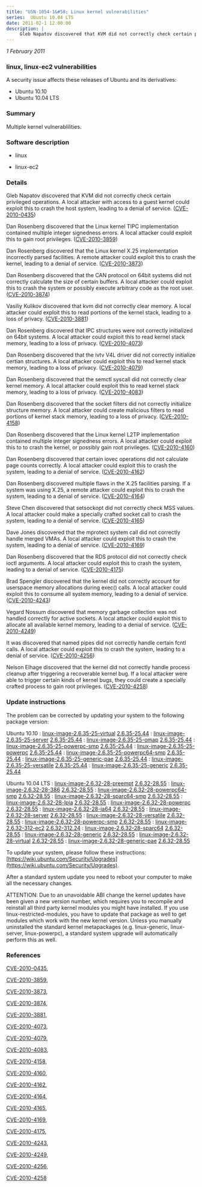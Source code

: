 ```yaml
---
title: "USN-1054-1&#58; Linux kernel vulnerabilities"
series:  Ubuntu 10.04 LTS
date: 2011-02-1 12:00:00
description: |
     Gleb Napatov discovered that KVM did not correctly check certain privileged operations. A local attacker with access to a guest kernel could exploit this to crash the host system, leading to a denial of service. ([CVE-2010-0435](http://people.ubuntu.com/~ubuntu-security/cve/CVE-2010-0435))
--- 
```

 
 

*1 February 2011*

### linux, linux-ec2 vulnerabilities

A security issue affects these releases of Ubuntu and its derivatives:

* Ubuntu 10.10
* Ubuntu 10.04 LTS

### Summary

Multiple kernel vulnerablilities. 

### Software description

* linux 

* linux-ec2 

### Details

 Gleb Napatov discovered that KVM did not correctly check certain privileged operations. A local attacker with access to a guest kernel could exploit this to crash the host system, leading to a denial of service. ([CVE-2010-0435](http://people.ubuntu.com/~ubuntu-security/cve/CVE-2010-0435))

Dan Rosenberg discovered that the Linux kernel TIPC implementation contained multiple integer signedness errors. A local attacker could exploit this to gain root privileges. ([CVE-2010-3859](http://people.ubuntu.com/~ubuntu-security/cve/CVE-2010-3859))

Dan Rosenberg discovered that the Linux kernel X.25 implementation incorrectly parsed facilities. A remote attacker could exploit this to crash the kernel, leading to a denial of service. ([CVE-2010-3873](http://people.ubuntu.com/~ubuntu-security/cve/CVE-2010-3873))

Dan Rosenberg discovered that the CAN protocol on 64bit systems did not correctly calculate the size of certain buffers. A local attacker could exploit this to crash the system or possibly execute arbitrary code as the root user. ([CVE-2010-3874](http://people.ubuntu.com/~ubuntu-security/cve/CVE-2010-3874))

Vasiliy Kulikov discovered that kvm did not correctly clear memory. A local attacker could exploit this to read portions of the kernel stack, leading to a loss of privacy. ([CVE-2010-3881](http://people.ubuntu.com/~ubuntu-security/cve/CVE-2010-3881))

Dan Rosenberg discovered that IPC structures were not correctly initialized on 64bit systems. A local attacker could exploit this to read kernel stack memory, leading to a loss of privacy. ([CVE-2010-4073](http://people.ubuntu.com/~ubuntu-security/cve/CVE-2010-4073))

Dan Rosenberg discovered that the ivtv V4L driver did not correctly initialize certian structures. A local attacker could exploit this to read kernel stack memory, leading to a loss of privacy. ([CVE-2010-4079](http://people.ubuntu.com/~ubuntu-security/cve/CVE-2010-4079))

Dan Rosenberg discovered that the semctl syscall did not correctly clear kernel memory. A local attacker could exploit this to read kernel stack memory, leading to a loss of privacy. ([CVE-2010-4083](http://people.ubuntu.com/~ubuntu-security/cve/CVE-2010-4083))

Dan Rosenberg discovered that the socket filters did not correctly initialize structure memory. A local attacker could create malicious filters to read portions of kernel stack memory, leading to a loss of privacy. ([CVE-2010-4158](http://people.ubuntu.com/~ubuntu-security/cve/CVE-2010-4158))

Dan Rosenberg discovered that the Linux kernel L2TP implementation contained multiple integer signedness errors. A local attacker could exploit this to to crash the kernel, or possibly gain root privileges. ([CVE-2010-4160](http://people.ubuntu.com/~ubuntu-security/cve/CVE-2010-4160))

Dan Rosenberg discovered that certain iovec operations did not calculate page counts correctly. A local attacker could exploit this to crash the system, leading to a denial of service. ([CVE-2010-4162](http://people.ubuntu.com/~ubuntu-security/cve/CVE-2010-4162))

Dan Rosenberg discovered multiple flaws in the X.25 facilities parsing. If a system was using X.25, a remote attacker could exploit this to crash the system, leading to a denial of service. ([CVE-2010-4164](http://people.ubuntu.com/~ubuntu-security/cve/CVE-2010-4164))

Steve Chen discovered that setsockopt did not correctly check MSS values. A local attacker could make a specially crafted socket call to crash the system, leading to a denial of service. ([CVE-2010-4165](http://people.ubuntu.com/~ubuntu-security/cve/CVE-2010-4165))

Dave Jones discovered that the mprotect system call did not correctly handle merged VMAs. A local attacker could exploit this to crash the system, leading to a denial of service. ([CVE-2010-4169](http://people.ubuntu.com/~ubuntu-security/cve/CVE-2010-4169))

Dan Rosenberg discovered that the RDS protocol did not correctly check ioctl arguments. A local attacker could exploit this to crash the system, leading to a denial of service. ([CVE-2010-4175](http://people.ubuntu.com/~ubuntu-security/cve/CVE-2010-4175))

Brad Spengler discovered that the kernel did not correctly account for userspace memory allocations during exec() calls. A local attacker could exploit this to consume all system memory, leading to a denial of service. ([CVE-2010-4243](http://people.ubuntu.com/~ubuntu-security/cve/CVE-2010-4243))

Vegard Nossum discovered that memory garbage collection was not handled correctly for active sockets. A local attacker could exploit this to allocate all available kernel memory, leading to a denial of service. ([CVE-2010-4249](http://people.ubuntu.com/~ubuntu-security/cve/CVE-2010-4249))

It was discovered that named pipes did not correctly handle certain fcntl calls. A local attacker could exploit this to crash the system, leading to a denial of service. ([CVE-2010-4256](http://people.ubuntu.com/~ubuntu-security/cve/CVE-2010-4256))

Nelson Elhage discovered that the kernel did not correctly handle process cleanup after triggering a recoverable kernel bug. If a local attacker were able to trigger certain kinds of kernel bugs, they could create a specially crafted process to gain root privileges. ([CVE-2010-4258](http://people.ubuntu.com/~ubuntu-security/cve/CVE-2010-4258)) 

### Update instructions

The problem can be corrected by updating your system to the following package version:

Ubuntu 10.10
 : [linux-image-2.6.35-25-virtual](https://launchpad.net/ubuntu/+source/linux) <span> [2.6.35-25.44](https://launchpad.net/ubuntu/+source/linux/2.6.35-25.44) </span> 
 : [linux-image-2.6.35-25-server](https://launchpad.net/ubuntu/+source/linux) <span> [2.6.35-25.44](https://launchpad.net/ubuntu/+source/linux/2.6.35-25.44) </span> 
 : [linux-image-2.6.35-25-omap](https://launchpad.net/ubuntu/+source/linux) <span> [2.6.35-25.44](https://launchpad.net/ubuntu/+source/linux/2.6.35-25.44) </span> 
 : [linux-image-2.6.35-25-powerpc-smp](https://launchpad.net/ubuntu/+source/linux) <span> [2.6.35-25.44](https://launchpad.net/ubuntu/+source/linux/2.6.35-25.44) </span> 
 : [linux-image-2.6.35-25-powerpc](https://launchpad.net/ubuntu/+source/linux) <span> [2.6.35-25.44](https://launchpad.net/ubuntu/+source/linux/2.6.35-25.44) </span> 
 : [linux-image-2.6.35-25-powerpc64-smp](https://launchpad.net/ubuntu/+source/linux) <span> [2.6.35-25.44](https://launchpad.net/ubuntu/+source/linux/2.6.35-25.44) </span> 
 : [linux-image-2.6.35-25-generic-pae](https://launchpad.net/ubuntu/+source/linux) <span> [2.6.35-25.44](https://launchpad.net/ubuntu/+source/linux/2.6.35-25.44) </span> 
 : [linux-image-2.6.35-25-versatile](https://launchpad.net/ubuntu/+source/linux) <span> [2.6.35-25.44](https://launchpad.net/ubuntu/+source/linux/2.6.35-25.44) </span> 
 : [linux-image-2.6.35-25-generic](https://launchpad.net/ubuntu/+source/linux) <span> [2.6.35-25.44](https://launchpad.net/ubuntu/+source/linux/2.6.35-25.44) </span> 

Ubuntu 10.04 LTS
 : [linux-image-2.6.32-28-preempt](https://launchpad.net/ubuntu/+source/linux) <span> [2.6.32-28.55](https://launchpad.net/ubuntu/+source/linux/2.6.32-28.55) </span> 
 : [linux-image-2.6.32-28-386](https://launchpad.net/ubuntu/+source/linux) <span> [2.6.32-28.55](https://launchpad.net/ubuntu/+source/linux/2.6.32-28.55) </span> 
 : [linux-image-2.6.32-28-powerpc64-smp](https://launchpad.net/ubuntu/+source/linux) <span> [2.6.32-28.55](https://launchpad.net/ubuntu/+source/linux/2.6.32-28.55) </span> 
 : [linux-image-2.6.32-28-sparc64-smp](https://launchpad.net/ubuntu/+source/linux) <span> [2.6.32-28.55](https://launchpad.net/ubuntu/+source/linux/2.6.32-28.55) </span> 
 : [linux-image-2.6.32-28-lpia](https://launchpad.net/ubuntu/+source/linux) <span> [2.6.32-28.55](https://launchpad.net/ubuntu/+source/linux/2.6.32-28.55) </span> 
 : [linux-image-2.6.32-28-powerpc](https://launchpad.net/ubuntu/+source/linux) <span> [2.6.32-28.55](https://launchpad.net/ubuntu/+source/linux/2.6.32-28.55) </span> 
 : [linux-image-2.6.32-28-ia64](https://launchpad.net/ubuntu/+source/linux) <span> [2.6.32-28.55](https://launchpad.net/ubuntu/+source/linux/2.6.32-28.55) </span> 
 : [linux-image-2.6.32-28-server](https://launchpad.net/ubuntu/+source/linux) <span> [2.6.32-28.55](https://launchpad.net/ubuntu/+source/linux/2.6.32-28.55) </span> 
 : [linux-image-2.6.32-28-versatile](https://launchpad.net/ubuntu/+source/linux) <span> [2.6.32-28.55](https://launchpad.net/ubuntu/+source/linux/2.6.32-28.55) </span> 
 : [linux-image-2.6.32-28-powerpc-smp](https://launchpad.net/ubuntu/+source/linux) <span> [2.6.32-28.55](https://launchpad.net/ubuntu/+source/linux/2.6.32-28.55) </span> 
 : [linux-image-2.6.32-312-ec2](https://launchpad.net/ubuntu/+source/linux-ec2) <span> [2.6.32-312.24](https://launchpad.net/ubuntu/+source/linux-ec2/2.6.32-312.24) </span> 
 : [linux-image-2.6.32-28-sparc64](https://launchpad.net/ubuntu/+source/linux) <span> [2.6.32-28.55](https://launchpad.net/ubuntu/+source/linux/2.6.32-28.55) </span> 
 : [linux-image-2.6.32-28-generic](https://launchpad.net/ubuntu/+source/linux) <span> [2.6.32-28.55](https://launchpad.net/ubuntu/+source/linux/2.6.32-28.55) </span> 
 : [linux-image-2.6.32-28-virtual](https://launchpad.net/ubuntu/+source/linux) <span> [2.6.32-28.55](https://launchpad.net/ubuntu/+source/linux/2.6.32-28.55) </span> 
 : [linux-image-2.6.32-28-generic-pae](https://launchpad.net/ubuntu/+source/linux) <span> [2.6.32-28.55](https://launchpad.net/ubuntu/+source/linux/2.6.32-28.55) </span> 

To update your system, please follow these instructions: [https://wiki.ubuntu.com/Security/Upgrades](https://wiki.ubuntu.com/Security/Upgrades).

After a standard system update you need to reboot your computer to make all the necessary changes.

ATTENTION: Due to an unavoidable ABI change the kernel updates have been given a new version number, which requires you to recompile and reinstall all third party kernel modules you might have installed. If you use linux-restricted-modules, you have to update that package as well to get modules which work with the new kernel version. Unless you manually uninstalled the standard kernel metapackages (e.g. linux-generic, linux-server, linux-powerpc), a standard system upgrade will automatically perform this as well. 

### References

 
 [CVE-2010-0435](http://people.ubuntu.com/~ubuntu-security/cve/CVE-2010-0435), 

 [CVE-2010-3859](http://people.ubuntu.com/~ubuntu-security/cve/CVE-2010-3859), 

 [CVE-2010-3873](http://people.ubuntu.com/~ubuntu-security/cve/CVE-2010-3873), 

 [CVE-2010-3874](http://people.ubuntu.com/~ubuntu-security/cve/CVE-2010-3874), 

 [CVE-2010-3881](http://people.ubuntu.com/~ubuntu-security/cve/CVE-2010-3881), 

 [CVE-2010-4073](http://people.ubuntu.com/~ubuntu-security/cve/CVE-2010-4073), 

 [CVE-2010-4079](http://people.ubuntu.com/~ubuntu-security/cve/CVE-2010-4079), 

 [CVE-2010-4083](http://people.ubuntu.com/~ubuntu-security/cve/CVE-2010-4083), 

 [CVE-2010-4158](http://people.ubuntu.com/~ubuntu-security/cve/CVE-2010-4158), 

 [CVE-2010-4160](http://people.ubuntu.com/~ubuntu-security/cve/CVE-2010-4160), 

 [CVE-2010-4162](http://people.ubuntu.com/~ubuntu-security/cve/CVE-2010-4162), 

 [CVE-2010-4164](http://people.ubuntu.com/~ubuntu-security/cve/CVE-2010-4164), 

 [CVE-2010-4165](http://people.ubuntu.com/~ubuntu-security/cve/CVE-2010-4165), 

 [CVE-2010-4169](http://people.ubuntu.com/~ubuntu-security/cve/CVE-2010-4169), 

 [CVE-2010-4175](http://people.ubuntu.com/~ubuntu-security/cve/CVE-2010-4175), 

 [CVE-2010-4243](http://people.ubuntu.com/~ubuntu-security/cve/CVE-2010-4243), 

 [CVE-2010-4249](http://people.ubuntu.com/~ubuntu-security/cve/CVE-2010-4249), 

 [CVE-2010-4256](http://people.ubuntu.com/~ubuntu-security/cve/CVE-2010-4256), 

 [CVE-2010-4258](http://people.ubuntu.com/~ubuntu-security/cve/CVE-2010-4258)
 

